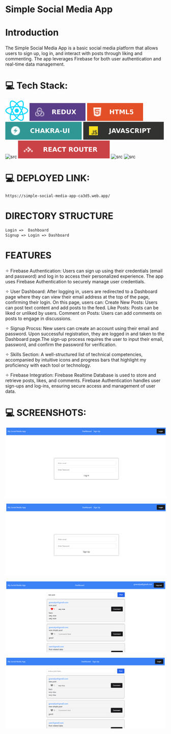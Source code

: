 # Simple Social Media App

# Introduction
   ###  
   The Simple Social Media App is a basic social media platform that allows users to sign up, log in, and interact with posts through liking and commenting. The app leverages Firebase for both user authentication and real-time data management.

# 💻 Tech Stack:

![src](./src/assets/react.svg)
![src](./src/assets/reduxgithub.svg)
![src](./src/assets/htmlgithub.svg) 
![src](./src/assets/chakrauigithub.svg)
![src](./src/assets/javascriptgithub.svg)
![src](./src/assets/githubgithub.svg)
![src](./src/assets/reactroutergithub.svg)
![src](./src/assets/npmgithub.svg)
![src](./src/assets/vscodegithub.svg)




# 💻 DEPLOYED LINK:
    https://simple-social-media-app-ca3d5.web.app/

# DIRECTORY STRUCTURE

    Login =>  Dashboard
    Signup => Login => Dashboard

# FEATURES
###
✧ Firebase Authentication: Users can sign up using their credentials (email and password) and log in to access their personalized experience. The app uses Firebase Authentication to securely manage user credentials.
    
✧ User Dashboard: After logging in, users are redirected to a Dashboard page where they can view their email address at the top of the page, confirming their login.
On this page, users can:
Create New Posts: Users can post text content and add posts to the feed.
Like Posts: Posts can be liked or unliked by users.
Comment on Posts: Users can add comments on posts to engage in discussions.
    
✧ Signup Procss: New users can create an account using their email and password. Upon successful registration, they are logged in and taken to the Dashboard page.The sign-up process requires the user to input their email, password, and confirm the password for verification.
 
✧ Skills Section: A well-structured list of technical competencies, accompanied by intuitive icons and progress bars that highlight my proficiency with each tool or technology.
    
✧ Firebase Integration: Firebase Realtime Database is used to store and retrieve posts, likes, and comments. Firebase Authentication handles user sign-ups and log-ins, ensuring secure access and management of user data.


# 💻 SCREENSHOTS:

![src](./src/assets/login.png)

![src](./src/assets/signup.png)

![src](./src/assets/frontpage1.png)

![src](./src/assets/frontpage2.png)









